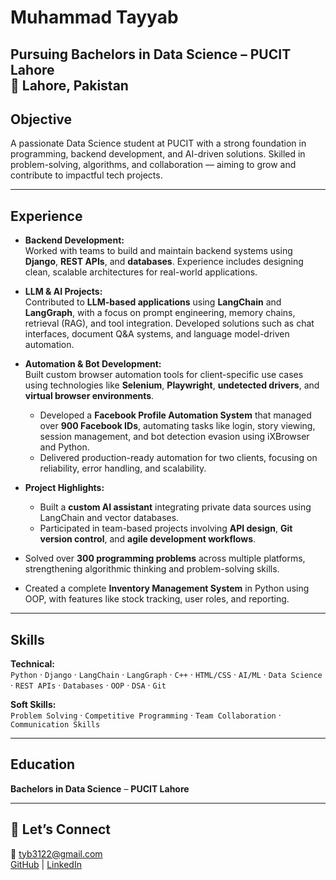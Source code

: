 # Muhammad Tayyab  

**Pursuing Bachelors in Data Science** – **PUCIT Lahore**  
📍 **Lahore, Pakistan**  
---

## Objective  
A passionate Data Science student at PUCIT with a strong foundation in programming, backend development, and AI-driven solutions. Skilled in problem-solving, algorithms, and collaboration — aiming to grow and contribute to impactful tech projects.  

---

## Experience  

- **Backend Development:**  
  Worked with teams to build and maintain backend systems using **Django**, **REST APIs**, and **databases**. Experience includes designing clean, scalable architectures for real-world applications.  
  
- **LLM & AI Projects:**  
  Contributed to **LLM-based applications** using **LangChain** and **LangGraph**, with a focus on prompt engineering, memory chains, retrieval (RAG), and tool integration. Developed solutions such as chat interfaces, document Q&A systems, and language model-driven automation.

- **Automation & Bot Development:**  
  Built custom browser automation tools for client-specific use cases using technologies like **Selenium**, **Playwright**, **undetected drivers**, and **virtual browser environments**.  
  - Developed a **Facebook Profile Automation System** that managed over **900 Facebook IDs**, automating tasks like login, story viewing, session management, and bot detection evasion using iXBrowser and Python.  
  - Delivered production-ready automation for two clients, focusing on reliability, error handling, and scalability.

- **Project Highlights:**  
  - Built a **custom AI assistant** integrating private data sources using LangChain and vector databases.  
  - Participated in team-based projects involving **API design**, **Git version control**, and **agile development workflows**.

- Solved over **300 programming problems** across multiple platforms, strengthening algorithmic thinking and problem-solving skills.  
- Created a complete **Inventory Management System** in Python using OOP, with features like stock tracking, user roles, and reporting.


---

## Skills  

**Technical:**  
`Python` · `Django` · `LangChain` · `LangGraph` · `C++` · `HTML/CSS` · `AI/ML` · `Data Science` · `REST APIs` · `Databases` · `OOP` · `DSA` · `Git`  

**Soft Skills:**  
`Problem Solving` · `Competitive Programming` · `Team Collaboration` · `Communication Skills`

---

## Education  
**Bachelors in Data Science** – **PUCIT Lahore**

---

## 🤝 Let’s Connect  
📧 [tyb3122@gmail.com](mailto:tyb3122@gmail.com)  
[GitHub](https://github.com/tyb01) | [LinkedIn](https://www.linkedin.com/in/muhammad-tayyab-42792a262/)
